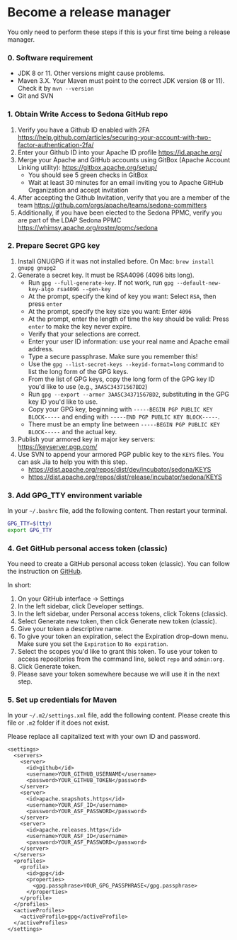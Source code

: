 # Become a release manager

You only need to perform these steps if this is your first time being a release manager.

### 0. Software requirement

* JDK 8 or 11. Other versions might cause problems.
* Maven 3.X. Your Maven must point to the correct JDK version (8 or 11). Check it by `mvn --version`
* Git and SVN

### 1. Obtain Write Access to Sedona GitHub repo

1. Verify you have a Github ID enabled with 2FA https://help.github.com/articles/securing-your-account-with-two-factor-authentication-2fa/
2. Enter your Github ID into your Apache ID profile https://id.apache.org/
3. Merge your Apache and GitHub accounts using GitBox (Apache Account Linking utility): https://gitbox.apache.org/setup/
	* You should see 5 green checks in GitBox
	* Wait at least 30  minutes for an email inviting you to Apache GitHub Organization and accept invitation
4. After accepting the Github Invitation, verify that you are a member of the team https://github.com/orgs/apache/teams/sedona-committers
5. Additionally, if you have been elected to the Sedona PPMC, verify you are part of the LDAP Sedona PPMC https://whimsy.apache.org/roster/ppmc/sedona

### 2. Prepare Secret GPG key

1. Install GNUGPG if it was not installed before. On Mac: `brew install gnupg gnupg2`
2. Generate a secret key. It must be RSA4096 (4096 bits long). 
	* Run `gpg --full-generate-key`. If not work, run `gpg --default-new-key-algo rsa4096 --gen-key`
	* At the prompt, specify the kind of key you want: Select `RSA`, then press `enter`
    * At the prompt, specify the key size you want: Enter `4096`
    * At the prompt, enter the length of time the key should be valid: Press `enter` to make the key never expire.
    * Verify that your selections are correct.
    * Enter your user ID information: use your real name and Apache email address.
    * Type a secure passphrase. Make sure you remember this!
    * Use the `gpg --list-secret-keys --keyid-format=long` command to list the long form of the GPG keys.
    * From the list of GPG keys, copy the long form of the GPG key ID you'd like to use (e.g., `3AA5C34371567BD2`)
    * Run `gpg --export --armor 3AA5C34371567BD2`, substituting in the GPG key ID you'd like to use.
    * Copy your GPG key, beginning with `-----BEGIN PGP PUBLIC KEY BLOCK-----` and ending with `-----END PGP PUBLIC KEY BLOCK-----`.
    * There must be an empty line between `-----BEGIN PGP PUBLIC KEY BLOCK-----` and the actual key.
3. Publish your armored key in major key servers: https://keyserver.pgp.com/
4. Use SVN to append your armored PGP public key to the `KEYS` files. You can ask Jia to help you with this step.
     * https://dist.apache.org/repos/dist/dev/incubator/sedona/KEYS
     * https://dist.apache.org/repos/dist/release/incubator/sedona/KEYS

### 3. Add GPG_TTY environment variable

In your `~/.bashrc` file, add the following content. Then restart your terminal.

```bash
GPG_TTY=$(tty)
export GPG_TTY
```

### 4. Get GitHub personal access token (classic)

You need to create a GitHub personal access token (classic). You can follow the instruction on [GitHub](https://docs.github.com/en/authentication/keeping-your-account-and-data-secure/creating-a-personal-access-token#creating-a-personal-access-token-classic).

In short:

1. On your GitHub interface -> Settings
2. In the left sidebar, click Developer settings.
3. In the left sidebar, under  Personal access tokens, click Tokens (classic).
4. Select Generate new token, then click Generate new token (classic).
5. Give your token a descriptive name.
6. To give your token an expiration, select the Expiration drop-down menu. Make sure you set the `Expiration` to `No expiration`.
7. Select the scopes you'd like to grant this token. To use your token to access repositories from the command line, select `repo` and `admin:org`.
8. Click Generate token.
9. Please save your token somewhere because we will use it in the next step.


### 5. Set up credentials for Maven

In your `~/.m2/settings.xml` file, add the following content. Please create this file or `.m2` folder if it does not exist.

Please replace all capitalized text with your own ID and password.

```
<settings>
  <servers>
    <server>
      <id>github</id>
      <username>YOUR_GITHUB_USERNAME</username>
      <password>YOUR_GITHUB_TOKEN</password>
    </server>
    <server>
      <id>apache.snapshots.https</id>
      <username>YOUR_ASF_ID</username>
      <password>YOUR_ASF_PASSWORD</password>
    </server>
    <server>
      <id>apache.releases.https</id>
      <username>YOUR_ASF_ID</username>
      <password>YOUR_ASF_PASSWORD</password>
    </server>
  </servers>
  <profiles>
    <profile>
      <id>gpg</id>
      <properties>
        <gpg.passphrase>YOUR_GPG_PASSPHRASE</gpg.passphrase>
      </properties>
    </profile>
  </profiles>
  <activeProfiles>
    <activeProfile>gpg</activeProfile>
  </activeProfiles>
</settings>
```